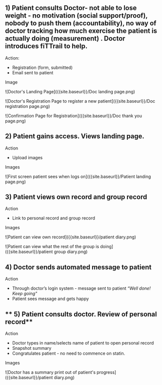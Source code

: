 

## **1) Patient consults Doctor**- not able to lose weight - no motivation (social support/proof), nobody to push them (accountability), no way of doctor tracking how much exercise the patient is actually doing (measurement) . Doctor introduces fiTTrail to help.

Action:

- Registration (form, submitted)
- Email sent to patient 

Image

![Doctor's Landing Page]({{site.baseurl}}/Doc landing page.png)

![Doctor's Registration Page to register a new patient]({{site.baseurl}}/Doc registration page.png)

![Confirmation Page for Registration]({{site.baseurl}}/Doc thank you page.png)





## **2) Patient gains access. Views landing page.**

Action

- Upload images

Images

![First screen patient sees when logs on]({{site.baseurl}}/Patient landing page.png)



## **3) Patient views own record and group record**

Action

- Link to personal record and group record

Images

![Patient can view own record]({{site.baseurl}}/patient diary.png)

![Patient can view what the rest of the group is doing]({{site.baseurl}}/patient group diary.png)



## **4) Doctor sends automated message to patient**

Action

- Through doctor’s login system - message sent to patient _“Well done! Keep going"_
- Patient sees message and gets happy



## ** 5) Patient consults doctor. Review of personal record**

Action

- Doctor types in name/selects name of patient to open personal record
- Snapshot summary
- Congratulates patient - no need to commence on statin.

Images

![Doctor has a summary print out of patient's progress]({{site.baseurl}}/patient diary.png)

